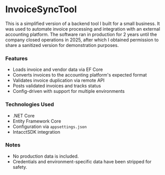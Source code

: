 # InvoiceSyncTool

This is a simplified version of a backend tool I built for a small business. It was used to automate invoice processing and integration with an external accounting platform. The software ran in production for 2 years until the company closed operations in 2025, after which I obtained permission to share a sanitized version for demonstration purposes.

### Features

- Loads invoice and vendor data via EF Core
- Converts invoices to the accounting platform's expected format
- Validates invoice duplication via remote API
- Posts validated invoices and tracks status
- Config-driven with support for multiple environments

### Technologies Used

- .NET Core
- Entity Framework Core
- Configuration via `appsettings.json`
- IntacctSDK integration

### Notes

- No production data is included.
- Credentials and environment-specific data have been stripped for safety.
